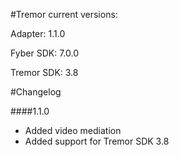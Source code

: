 #Tremor current versions:

Adapter: 1.1.0

Fyber SDK: 7.0.0

Tremor SDK: 3.8

#Changelog

####1.1.0

- Added video mediation
- Added support for Tremor SDK 3.8
